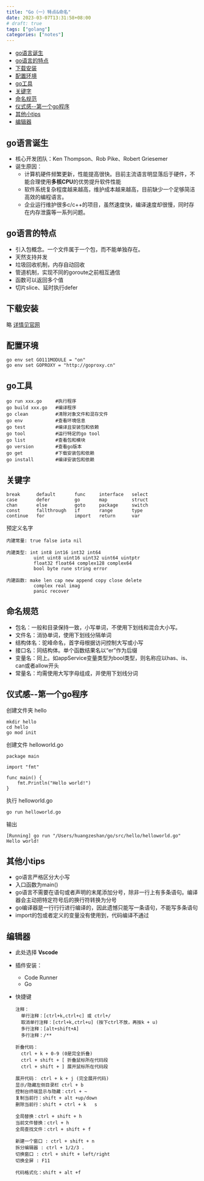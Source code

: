 ```yaml
---
title: "Go（一）特点&命名"
date: 2023-03-07T13:31:58+08:00
# draft: true
tags: ["golang"]
categories: ["notes"]
---
```

<!-- TOC -->

- [go语言诞生](#go%E8%AF%AD%E8%A8%80%E8%AF%9E%E7%94%9F)
- [go语言的特点](#go%E8%AF%AD%E8%A8%80%E7%9A%84%E7%89%B9%E7%82%B9)
- [下载安装](#%E4%B8%8B%E8%BD%BD%E5%AE%89%E8%A3%85)
- [配置环境](#%E9%85%8D%E7%BD%AE%E7%8E%AF%E5%A2%83)
- [go工具](#go%E5%B7%A5%E5%85%B7)
- [关键字](#%E5%85%B3%E9%94%AE%E5%AD%97)
- [命名规范](#%E5%91%BD%E5%90%8D%E8%A7%84%E8%8C%83)
- [仪式感--第一个go程序](#%E4%BB%AA%E5%BC%8F%E6%84%9F--%E7%AC%AC%E4%B8%80%E4%B8%AAgo%E7%A8%8B%E5%BA%8F)
- [其他小tips](#%E5%85%B6%E4%BB%96%E5%B0%8Ftips)
- [编辑器](#%E7%BC%96%E8%BE%91%E5%99%A8)

<!-- /TOC -->

## go语言诞生
- 核心开发团队：Ken Thompson、Rob Pike、Robert Griesemer
- 诞生原因：
  - 计算机硬件频繁更新，性能提高很快。目前主流语言明显落后于硬件，不能合理使用**多核CPU**的优势提升软件性能
  - 软件系统复杂程度越来越高，维护成本越来越高，目前缺少一个足够简洁高效的编程语言。
  - 企业运行维护很多c/c++的项目，虽然速度快，编译速度却很慢，同时存在内存泄露等一系列问题。
<!--more-->
## go语言的特点
- 引入包概念。一个文件属于一个包，而不能单独存在。
- 天然支持并发
- 垃圾回收机制，内存自动回收
- 管道机制，实现不同的goroute之前相互通信
- 函数可以返回多个值
- 切片slice、延时执行defer
  

## 下载安装
略
[详情见官网](https://go.dev/doc/install)

## 配置环境
```shell
go env set GO111MODULE = "on"
go env set GOPROXY = "http://goproxy.cn"
```
<!-- goroot
gopath 高版本不依赖gopath，使用go mod来管理项目 -->

## go工具 
```
go run xxx.go     #执行程序
go build xxx.go   #编译程序
go clean          #清除对象文件和混存文件
go env            #查看环境信息
go test           #编译且安装包和依赖
go tool           #运行特定的go tool
go list           #查看包和模块
go version        #查看go版本
go get            #下载安装包和依赖
go install        #编译安装包和依赖
```

## 关键字
```
break      default       func     interface   select
case       defer         go       map         struct
chan       else          goto     package     switch
const      fallthrough   if       range       type
continue   for           import   return      var
```
预定义名字
```
内建常量: true false iota nil

内建类型: int int8 int16 int32 int64
          uint uint8 uint16 uint32 uint64 uintptr
          float32 float64 complex128 complex64
          bool byte rune string error

内建函数: make len cap new append copy close delete
          complex real imag
          panic recover
```

## 命名规范
- 包名：一般和目录保持一致，小写单词，不使用下划线和混合大小写。
- 文件名：消协单词，使用下划线分隔单词
- 结构体名：驼峰命名，首字母根据访问控制大写或小写
- 接口名：同结构体。单个函数结果名以“er”作为后缀
- 变量名：同上。如appService变量类型为bool类型，则名称应以has、is、can或者allow开头
- 常量名：均需使用大写字母组成，并使用下划线分词

## 仪式感--第一个go程序
创建文件夹 hello
```shell
mkdir hello
cd hello
go mod init
```
创建文件 helloworld.go
```golang
package main

import "fmt"

func main() {
	fmt.Println("Hello world!")
}

```
执行 helloworld.go

```golang
go run helloworld.go
```
输出
```shell
[Running] go run "/Users/huangzeshan/go/src/hello/helloworld.go"
Hello world!
```

## 其他小tips
- go语言严格区分大小写
- 入口函数为main()
- go语言不需要在语句或者声明的末尾添加分号，除非一行上有多条语句。编译器会主动把特定符号后的换行符转换为分号
- go编译器是一行行行进行编译的，因此遗憾只能写一条语句，不能写多条语句
- import的包或者定义的变量没有使用到，代码编译不通过


## 编辑器
- 此处选择 **Vscode**  
- 插件安装：
  - Code Runner
  - Go

- 快捷键  
  ```  
  注释：   
    单行注释：[ctrl+k,ctrl+c] 或 ctrl+/ 
    取消单行注释：[ctrl+k,ctrl+u] (按下ctrl不放，再按k + u)   
    多行注释：[alt+shift+A]  
    多行注释：/**    

  折叠代码：   
    ctrl + k + 0-9 (0是完全折叠)   
    ctrl + shift + [ 折叠鼠标所在代码段     
    ctrl + shift + ] 展开鼠标所在代码段    
  
  展开代码： ctrl + k + j (完全展开代码)   
  显示/隐藏左侧目录栏 ctrl + b   
  控制台终端显示与隐藏：ctrl + ~      
  复制当前行：shift + alt +up/down  
  删除当前行：shift + ctrl + k   s

  全局替换：ctrl + shift + h  
  当前文件替换：ctrl + h    
  全局查找文件：ctrl + shift + f  
  
  新建一个窗口 : ctrl + shift + n    
  拆分编辑器 : ctrl + 1/2/3 .  
  切换窗口 : ctrl + shift + left/right    
  切换全屏 : F11    
  
  代码格式化：shift + alt +f 
    ```
